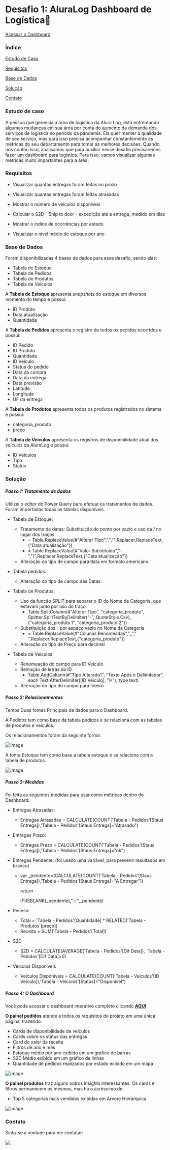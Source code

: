 # Desafio 1: AluraLog Dashboard de Logística:articulated_lorry:

[Acessar o Dashboard](https://app.powerbi.com/view?r=eyJrIjoiNGVmMWI0M2EtNjE2YS00NjJjLWIyNTEtNjlmMjMxMTZjZWI4IiwidCI6IjBmMWYzNWQzLTYzODgtNDdlYS04OWU4LWE2MWViM2NkNWZmZCJ9)



### Índice

[Estudo de Caso](#estudodecaso)

[Requisitos](#requisitos)

[Base de Dados](#basededados)

[Solução](#solução)

[Contato](#Contato)



### Estudo de caso

A pessoa que gerencia a área de logística da Alura Log, está enfrentando algumas mudanças em sua área por conta do aumento da demanda dos serviços de logística no período da pandemia. Ela quer manter a qualidade de seu serviço, mas para isso precisa acompanhar constantemente as métricas do seu departamento para tomar as melhores decisões. Quando nos contou isso, analisamos que para auxiliar nesse desafio precisaremos fazer um dashboard para logística. Para isso, vamos visualizar algumas métricas muito importantes para a área.



### Requisitos

* Visualizar quantas entregas foram feitas no prazo

* Visualizar quantas entregas foram feitas atrasadas

* Mostrar o número de veículos disponíveis

* Calcular o S2D - Ship to door - expedição até a entrega, medido em dias

* Mostrar o índice de ocorrências por estado

* Visualizar o nível médio de estoque por ano

  

### Base de Dados

Foram disponibilizadas 4 bases de dados para esse desafio, sendo elas:

- Tabela de Estoque
- Tabela de Pedidos
- Tabela de Produtos
- Tabela de Veículos

A **Tabela de Estoque** apresenta *snapshots* do estoque em diversos momento do tempo e possui:

- ID Produto
- Data atualização
- Quantidade

A **Tabela de Pedidos** apresenta o registro de todos os pedidos ocorridos e possui:

- ID Pedido
- ID Produto
- Quantidade
- ID Veículo
- Status do pedido
- Data da compra
- Data da entrega
- Data previsão
- Latitude
- Longitude
- UF da entrega

A **Tabela de Produtos** apresenta todos os produtos registrados no sistema e possui:

- categoria_produto
- preço

A **Tabela de Veículos** apresenta os registros de disponibilidade atual dos veículos da AluraLog e possui:

- ID Veículos
- Tipo
- Status



### Solução

##### Passo 1: Tratamento de dados

Utilizei o editor do Power Query para efetuar os tratamentos de dados. Foram importadas todas as tabelas disponíveis.

- Tabela de Estoque:

  - Tratamento de datas: Substituição do ponto por vazio e uso da / no lugar dos traços.
    - = Table.ReplaceValue(#"Alterar Tipo",".","",Replacer.ReplaceText,{"Data atualização"})
    - = Table.ReplaceValue(#"Valor Substituído","-","/",Replacer.ReplaceText,{"Data atualização"})
  - Alteração do tipo de campo para data em formato americano.

- Tabela pedidos:

  - Alteração do tipo de campo das Datas.

- Tabela de Produtos:

  - Uso da função SPLIT para separar o ID do Nome da Categoria, que estavam junto por uso do traço.
    - Table.SplitColumn(#"Alterar Tipo", "categoria_produto", Splitter.SplitTextByDelimiter("-", QuoteStyle.Csv), {"categoria_produto.1", "categoria_produto.2"})
  - Substituição dos _ por espaço vazio no Nome da Categoria
    - = Table.ReplaceValue(#"Colunas Renomeadas","_"," ",Replacer.ReplaceText,{"categoria_produto"})
  - Alteração do tipo de Preço para decimal

- Tabela de Veículos:

  - Renomeação do campo para ID Veiculo
  - Remoção de letras do ID
    - Table.AddColumn(#"Tipo Alterado1", "Texto Após o Delimitador", each Text.AfterDelimiter([ID Veículo], "H"), type text)
  - Alteração do tipo do campo para Inteiro

  

##### Passo 2: Relacionamentos

Temos Duas fontes Principais de dados para o Dashboard.

A Pedidos tem como base da tabela pedidos e se relaciona com as tabelas de produtos e veículos. 

Os relacionamentos foram da seguinte forma:

![image](https://user-images.githubusercontent.com/91086296/135206281-8099c99a-ba32-4e84-b2af-dcf630445f68.png)


A fonte Estoque tem como base a tabela estoque  e se relaciona com a tabela de produtos.

![image](https://user-images.githubusercontent.com/91086296/135206388-eb441ef6-b785-4979-8e4e-cf98fdbb2b42.png)


##### Passo 3: Medidas 

Foi feita as seguintes medidas para usar como métricas dentro do Dashboard.  

- Entregas Atrasadas:

  - Entregas Atrasadas = CALCULATE(COUNT('Tabela - Pedidos'[Staus Entrega]),'Tabela - Pedidos'[Staus Entrega]="Atrasado")

- Entregas Prazo:

  - Entregas Prazo = CALCULATE(COUNT('Tabela - Pedidos'[Staus Entrega]),'Tabela - Pedidos'[Staus Entrega]="ok")

- Entregas Pendente: (foi usado uma variável, para prevenir resultados em branco)

  - var _pendente=(CALCULATE(COUNT('Tabela - Pedidos'[Staus Entrega]),'Tabela - Pedidos'[Staus Entrega]="A Entregar"))

    return 

    IF(ISBLANK(_pendente),"--",_pendente)

- Receita:

  - Total = 'Tabela - Pedidos'[Quantidade] * RELATED('Tabela - Produtos'[preço])
  - Receita = SUM('Tabela - Pedidos'[Total])

- S2D

  - S2D = CALCULATE(AVERAGE('Tabela - Pedidos'[Dif Data]), 'Tabela - Pedidos'[Dif Data]>0)

- Veículos Disponíveis

  - Veiculos Disponiveis = CALCULATE(COUNT('Tabela - Veículos'[ID Veículo]),'Tabela - Veículos'[Status]="Disponível")  



##### Passo 4: O Dashboard

Você pode acessar o dashboard interativo completo clicando  **[AQUI](https://app.powerbi.com/view?r=eyJrIjoiNGVmMWI0M2EtNjE2YS00NjJjLWIyNTEtNjlmMjMxMTZjZWI4IiwidCI6IjBmMWYzNWQzLTYzODgtNDdlYS04OWU4LWE2MWViM2NkNWZmZCJ9)**

**O painel pedidos** atende a todos os requisitos do projeto em uma única página, trazendo:

- Cards de disponibilidade de veículos
- Cards sobre os status das entregas
- Card do valor da receita
- Filtros de ano e mês
- Estoque médio por ano exibido em um gráfico de barras
- S2D Médio exibido em um gráfico de linhas
- Quantidade de pedidos realizados por estado exibido em um mapa

![image](https://user-images.githubusercontent.com/91086296/135206469-adf33a21-1714-49e1-89f4-cf684a3b4397.png)


**O painel produtos** traz alguns outros insights interessantes. Os cards e filtros permanecem os mesmos, mas há o acréscimo de:

- Top 5 categorias mais vendidas exibidas em Arvore Hierárquica.

![image](https://user-images.githubusercontent.com/91086296/135206497-ccd50c7d-815f-4a59-8f2a-9eac9cea4870.png)



### Contato

Sinta-se a vontade para me contatar:

[<img src="https://img.shields.io/badge/linkedin-%230077B5.svg?&style=for-the-badge&logo=linkedin&logoColor=white" />](https://www.linkedin.com/in/mateuslimas/)





